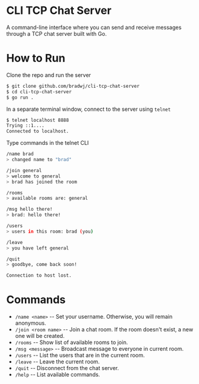 # CLI TCP Chat Server
A command-line interface where you can send and receive messages through a TCP chat server built with Go.

# How to Run
Clone the repo and run the server
```bash
$ git clone github.com/bradwj/cli-tcp-chat-server
$ cd cli-tcp-chat-server
$ go run .
```
In a separate terminal window, connect to the server using `telnet`
```bash
$ telnet localhost 8888
Trying ::1....
Connected to localhost.
```
Type commands in the telnet CLI
```bash
/name brad
> changed name to "brad"

/join general
> welcome to general
> brad has joined the room

/rooms
> available rooms are: general

/msg hello there!
> brad: hello there!

/users
> users in this room: brad (you)

/leave
> you have left general

/quit
> goodbye, come back soon!

Connection to host lost.
```

# Commands
- `/name <name>` -- Set your username. Otherwise, you will remain anonymous.
- `/join <room name>` -- Join a chat room. If the room doesn't exist, a new one will be created.
- `/rooms` -- Show list of available rooms to join.
- `/msg <message>` -- Broadcast message to everyone in current room.
- `/users` -- List the users that are in the current room.
- `/leave` -- Leave the current room.
- `/quit` -- Disconnect from the chat server.
- `/help` -- List available commands.
